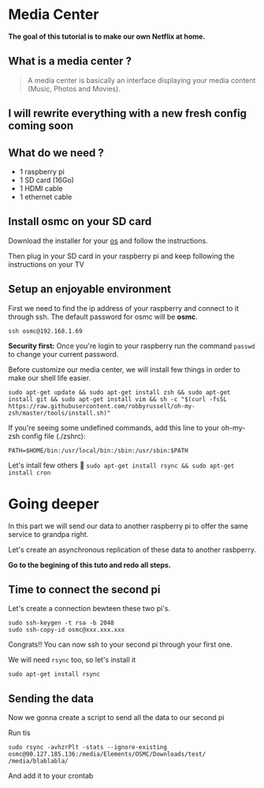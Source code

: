 # Media Center

**The goal of this tutorial is to make our own Netflix at home.**

## What is a media center ?

> A media center is basically an interface displaying your media content (Music, Photos and Movies).

## I will rewrite everything with a new fresh config coming soon

## What do we need ?

- 1 raspberry pi
- 1 SD card (16Go)
- 1 HDMI cable
- 1 ethernet cable

## Install osmc on your SD card

Download the installer for your [os](https://osmc.tv/download/) and follow
the instructions.

Then plug in your SD card in your raspberry pi and keep following the instructions
on your TV

## Setup an enjoyable environment

First we need to find the ip address of your raspberry and connect to it through ssh. The default password for osmc will be **osmc**.
```
ssh osmc@192.168.1.69

```

**Security first:** Once you're login to your raspberry run the command `passwd` to change your current password.

Before customize our media center, we will install few things
in order to make our shell life easier.

```
sudo apt-get update && sudo apt-get install zsh && sudo apt-get install git && sudo apt-get install vim && sh -c "$(curl -fsSL https://raw.githubusercontent.com/robbyrussell/oh-my-zsh/master/tools/install.sh)"
```

If you're seeing some undefined commands, add this line to your oh-my-zsh config file (./zshrc):
```
PATH=$HOME/bin:/usr/local/bin:/sbin:/usr/sbin:$PATH
```

Let's intall few others :shit:
`sudo apt-get install rsync && sudo apt-get install cron`

# Going deeper

In this part we will send our data to another raspberry pi to offer the same service to grandpa right.

Let's create an asynchronous replication of these data to another rasbperry.

**Go to the begining of this tuto and redo all steps.**

## Time to connect the second pi
Let's create a connection bewteen these two pi's.

```
sudo ssh-keygen -t rsa -b 2048
sudo ssh-copy-id osmc@xxx.xxx.xxx
```

Congrats!! You can now ssh to your second pi through your first one.

We will need `rsync` too, so let's install it
```
sudo apt-get install rsync
```

## Sending the data

Now we gonna create a script to send all the data to our second pi

Run tis
```
sudo rsync -avhzrPlt -stats --ignore-existing  osmc@90.127.185.136:/media/Elements/OSMC/Downloads/test/ /media/blablabla/
```

And add it to your crontab
